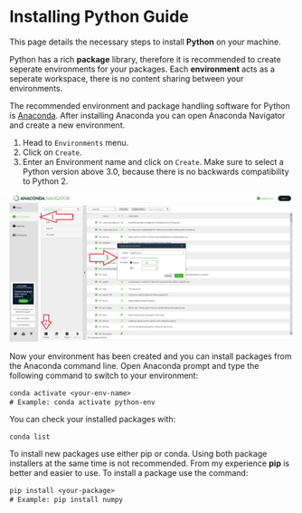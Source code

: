 # Installing Python Guide

This page details the necessary steps to install **Python** on your machine.

Python has a rich **package** library, therefore it is recommended to create seperate environments for your packages. Each **environment** acts as a seperate workspace, there is no content sharing between your environments. 

The recommended environment and package handling software for Python is [Anaconda](https://www.anaconda.com/products/individual).
After installing Anaconda you can open Anaconda Navigator and create a new environment. 

 1. Head to `Environments` menu.
 2. Click on `Create`.
 3. Enter an Environment name and click on `Create`. Make sure to select a Python version above 3.0, because there is no backwards compatibility to Python 2.

![Anaconda environments](/tutorials/imgs/img1.jpg)

Now your environment has been created and you can install packages from the Anaconda command line. Open Anaconda prompt and type the following command to switch to your environment:

    conda activate <your-env-name>
    # Example: conda activate python-env
You can check your installed packages with:

    conda list
To install new packages use either pip or conda. Using both package installers at the same time is not recommended. From my experience **pip** is better and easier to use. To install a package use the command:

    pip install <your-package>
    # Example: pip install numpy
